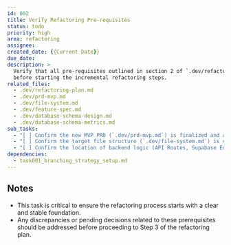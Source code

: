 ```yaml
---
id: 002
title: Verify Refactoring Pre-requisites
status: todo
priority: high
area: refactoring
assignee:
created_date: {{Current Date}}
due_date:
description: >
  Verify that all pre-requisites outlined in section 2 of `.dev/refactoring-plan.md` are met
  before starting the incremental refactoring steps.
related_files:
  - .dev/refactoring-plan.md
  - .dev/prd-mvp.md
  - .dev/file-system.md
  - .dev/feature-spec.md
  - .dev/database-schema-design.md
  - .dev/database-schema-metrics.md
sub_tasks:
  - "[ ] Confirm the new MVP PRD (`.dev/prd-mvp.md`) is finalized and agreed upon."
  - "[ ] Confirm the target file structure (`.dev/file-system.md`) is confirmed."
  - "[ ] Confirm the location of backend logic (API Routes, Supabase Edge Functions) is clearly understood, referencing the specified `.dev` documents."
dependencies:
  - task001_branching_strategy_setup.md
---
```


## Notes

- This task is critical to ensure the refactoring process starts with a clear and stable foundation.
- Any discrepancies or pending decisions related to these prerequisites should be addressed before proceeding to Step 3 of the refactoring plan. 